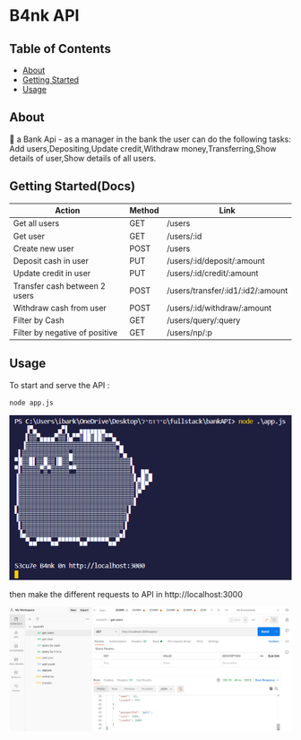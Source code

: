 # B4nk API

## Table of Contents

- [About](#about)
- [Getting Started](#getting_started)
- [Usage](#usage)

## About <a name = "about"></a>

:bank:
a Bank Api - as a manager in the bank the user can do the following tasks:
Add users,Depositing,Update credit,Withdraw money,Transferring,Show details of user,Show details of all users.

## Getting Started(Docs) <a name = "getting_started"></a>

| Action                         | Method | Link                              |
| ------------------------------ | ------ | --------------------------------- |
| Get all users                  | GET    | /users                            |
| Get user                       | GET    | /users/:id                        |
| Create new user                | POST   | /users                            |
| Deposit cash in user           | PUT    | /users/:id/deposit/:amount        |
| Update credit in user          | PUT    | /users/:id/credit/:amount         |
| Transfer cash between 2 users  | POST   | /users/transfer/:id1/:id2/:amount |
| Withdraw cash from user        | POST   | /users/:id/withdraw/:amount       |
| Filter by Cash                 | GET    | /users/query/:query               |
| Filter by negative of positive | GET    | /users/np/:p                      |

## Usage <a name = "usage"></a>

To start and serve the API :

```bash
node app.js
```

![Alt text](https://raw.githubusercontent.com/ibarkay/B4nkAPI/main/screenshots/terminal.png)

then make the different requests to API in http://localhost:3000

![Alt text](https://raw.githubusercontent.com/ibarkay/B4nkAPI/main/screenshots/post_man_reqs_to_bank_api.png)
